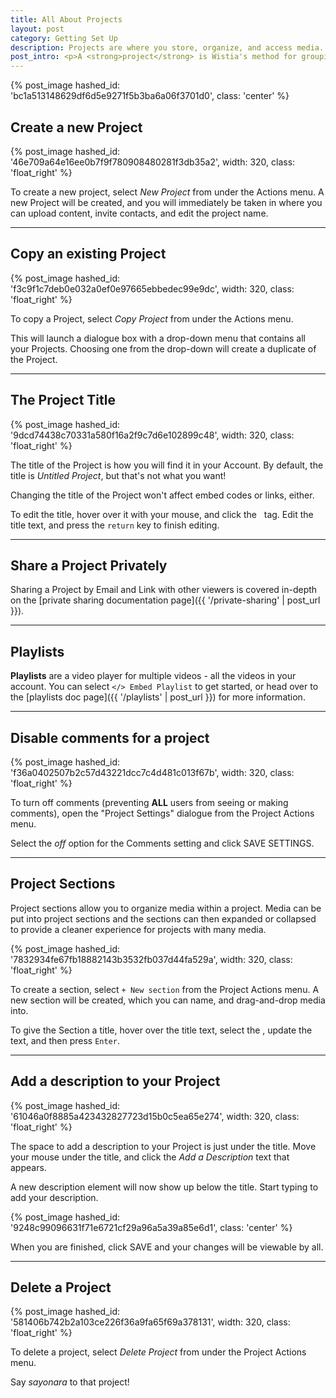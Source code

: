 ```yaml
---
title: All About Projects
layout: post
category: Getting Set Up
description: Projects are where you store, organize, and access media. Projects are the building blocks for Wistia organization.
post_intro: <p>A <strong>project</strong> is Wistia's method for grouping related media. It's our way of helping you stay organized and happy.</p><p>A project could contain all the training videos for your organization, all the sales materials related to a specific product, or just a bunch of your upcoming content.</p>
---
```


{% post_image hashed_id: 'bc1a513148629df6d5e9271f5b3ba6a06f3701d0', class: 'center' %}

## Create a new Project

{% post_image hashed_id: '46e709a64e16ee0b7f9f780908480281f3db35a2', width: 320, class: 'float_right' %}

To create a new project, select *New Project* from under the
<span class="action_menu">Actions</span> menu. A new Project will be created,
and you will immediately be taken in where you can upload content, invite
contacts, and edit the project name.

---

## Copy an existing Project

{% post_image hashed_id: 'f3c9f1c7deb0e032a0ef0e97665ebbedec99e9dc', width: 320, class: 'float_right' %}

To copy a Project, select *Copy Project* from under the
<span class="action_menu">Actions</span> menu.

This will launch a dialogue box with a drop-down menu that contains all your
Projects.  Choosing one from the drop-down will create a duplicate of the Project.

---

## The Project Title

{% post_image hashed_id: '9dcd74438c70331a580f16a2f9c7d6e102899c48', width: 320, class: 'float_right' %}

The title of the Project is how you will find it in your Account. By default,
the title is *Untitled Project*, but that's not what you want!

Changing the title of the Project won't affect embed codes or links, either.

To edit the title, hover over it with your mouse, and click the
<span class="edit_tag">&nbsp;</span> tag. Edit the title text, and press the
`return` key to finish editing.

---

## Share a Project Privately

Sharing a Project by Email and Link with other viewers is covered in-depth
on the [private sharing documentation page]({{ '/private-sharing' | post_url }}).

---

## Playlists

**Playlists** are a video player for multiple videos - all the videos in your 
account. You can select `</> Embed Playlist` to get started, or head over to 
the [playlists doc page]({{ '/playlists' | post_url }}) for more information.

___

## Disable comments for a project

{% post_image hashed_id: 'f36a0402507b2c57d43221dcc7c4d481c013f67b', width: 320, class: 'float_right' %}

To turn off comments (preventing **ALL** users from seeing or making comments),
open the "Project Settings" dialogue from the
<span class='action_menu'>Project Actions</span> menu.

Select the *off* option for the Comments setting and click
<span class="faux_button">SAVE SETTINGS</span>.

---

## Project Sections

Project sections allow you to organize media within a project. Media can be put
into project sections and the sections can then expanded or collapsed to provide
a cleaner experience for projects with many media. 

{% post_image hashed_id: '7832934fe67fb18882143b3532fb037d44fa529a', width: 320, class: 'float_right' %}

To create a section, select `+ New section` from the Project Actions menu.
A new section will be created, which you can name, and drag-and-drop media into.

To give the Section a title, hover over the title text, select the
<span class="edit_tag"></span>, update the text, and then press `Enter`.

---

## Add a description to your Project

{% post_image hashed_id: '61046a0f8885a423432827723d15b0c5ea65e274', width: 320, class: 'float_right' %}

The space to add a description to your Project is just under the title. Move
your mouse under the title, and click the *Add a Description* text that
appears.

A new description element will now show up below the title. Start typing to add
your description.

{% post_image hashed_id: '9248c99096631f71e6721cf29a96a5a39a85e6d1', class: 'center' %}

When you are finished, click <span class="faux_button">SAVE</span> and your
changes will be viewable by all.

---

## Delete a Project

{% post_image hashed_id: '581406b742b2a103ce226f36a9fa65f69a378131', width: 320, class: 'float_right' %}

To delete a project, select *Delete Project* from under the
<span class="action_menu">Project Actions</span> menu.

Say *sayonara* to that project!
